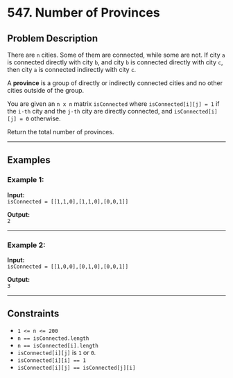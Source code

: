 # 547. Number of Provinces

## Problem Description

There are `n` cities. Some of them are connected, while some are not. If city `a` is connected directly with city `b`, and city `b` is connected directly with city `c`, then city `a` is connected indirectly with city `c`.

A **province** is a group of directly or indirectly connected cities and no other cities outside of the group.

You are given an `n x n` matrix `isConnected` where `isConnected[i][j] = 1` if the `i-th` city and the `j-th` city are directly connected, and `isConnected[i][j] = 0` otherwise.

Return the total number of provinces.

---

## Examples

### Example 1:

**Input:**  
`isConnected = [[1,1,0],[1,1,0],[0,0,1]]`  

**Output:**  
`2`

---

### Example 2:

**Input:**  
`isConnected = [[1,0,0],[0,1,0],[0,0,1]]`  

**Output:**  
`3`

---

## Constraints

- `1 <= n <= 200`
- `n == isConnected.length`
- `n == isConnected[i].length`
- `isConnected[i][j]` is `1` or `0`.
- `isConnected[i][i] == 1`
- `isConnected[i][j] == isConnected[j][i]`